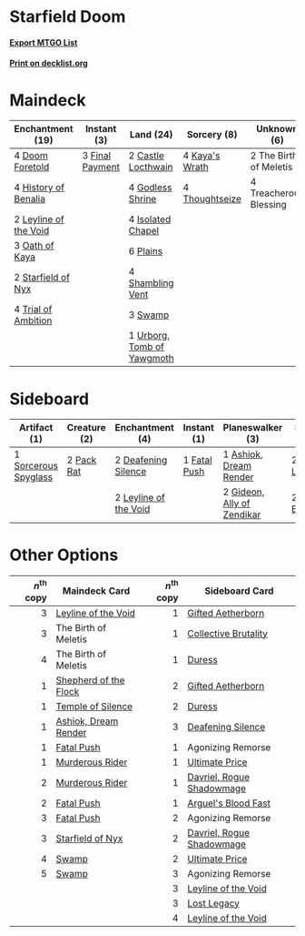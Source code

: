 # Starfield Doom

#### [Export MTGO List](../collection/Starfield%20Doom/Starfield%20Doom.txt)
#### [Print on decklist.org](http://decklist.org/?deckmain=2%09Castle%20Locthwain%0A4%09Doom%20Foretold%0A3%09Final%20Payment%0A4%09Godless%20Shrine%0A4%09History%20of%20Benalia%0A4%09Isolated%20Chapel%0A4%09Kaya's%20Wrath%0A2%09Leyline%20of%20the%20Void%0A3%09Oath%20of%20Kaya%0A6%09Plains%0A4%09Shambling%20Vent%0A2%09Starfield%20of%20Nyx%0A3%09Swamp%0A2%09The%20Birth%20of%20Meletis%0A4%09Thoughtseize%0A4%09Treacherous%20Blessing%0A4%09Trial%20of%20Ambition%0A1%09Urborg,%20Tomb%20of%20Yawgmoth&deckside=1%09Ashiok,%20Dream%20Render%0A2%09Deafening%20Silence%0A1%09Fatal%20Push%0A2%09Gideon,%20Ally%20of%20Zendikar%0A2%09Leyline%20of%20the%20Void%0A2%09Lost%20Legacy%0A2%09Pack%20Rat%0A2%09Revoke%20Existence%0A1%09Sorcerous%20Spyglass)
# Maindeck

|                                        Enchantment (19)                                        |                                       Instant (3)                                        |                                              Land (24)                                              |                                       Sorcery (8)                                       |     Unknown (6)      |
|------------------------------------------------------------------------------------------------|------------------------------------------------------------------------------------------|-----------------------------------------------------------------------------------------------------|-----------------------------------------------------------------------------------------|----------------------|
|4 [Doom Foretold](http://gatherer.wizards.com/Pages/Card/Details.aspx?multiverseid=473149)      |3 [Final Payment](http://gatherer.wizards.com/Pages/Card/Details.aspx?multiverseid=457315)|2 [Castle Locthwain](http://gatherer.wizards.com/Pages/Card/Details.aspx?multiverseid=473203)        |4 [Kaya's Wrath](http://gatherer.wizards.com/Pages/Card/Details.aspx?multiverseid=457331)|2 The Birth of Meletis|
|4 [History of Benalia](http://gatherer.wizards.com/Pages/Card/Details.aspx?multiverseid=442909) |                                                                                          |4 [Godless Shrine](http://gatherer.wizards.com/Pages/Card/Details.aspx?multiverseid=405099)          |4 [Thoughtseize](http://gatherer.wizards.com/Pages/Card/Details.aspx?multiverseid=438676)|4 Treacherous Blessing|
|2 [Leyline of the Void](http://gatherer.wizards.com/Pages/Card/Details.aspx?multiverseid=107682)|                                                                                          |4 [Isolated Chapel](http://gatherer.wizards.com/Pages/Card/Details.aspx?multiverseid=443129)         |                                                                                         |                      |
|3 [Oath of Kaya](http://gatherer.wizards.com/Pages/Card/Details.aspx?multiverseid=461136)       |                                                                                          |6 [Plains](http://gatherer.wizards.com/Pages/Card/Details.aspx?multiverseid=439856)                  |                                                                                         |                      |
|2 [Starfield of Nyx](http://gatherer.wizards.com/Pages/Card/Details.aspx?multiverseid=398475)   |                                                                                          |4 [Shambling Vent](http://gatherer.wizards.com/Pages/Card/Details.aspx?multiverseid=402031)          |                                                                                         |                      |
|4 [Trial of Ambition](http://gatherer.wizards.com/Pages/Card/Details.aspx?multiverseid=426815)  |                                                                                          |3 [Swamp](http://gatherer.wizards.com/Pages/Card/Details.aspx?multiverseid=439858)                   |                                                                                         |                      |
|                                                                                                |                                                                                          |1 [Urborg, Tomb of Yawgmoth](http://gatherer.wizards.com/Pages/Card/Details.aspx?multiverseid=383425)|                                                                                         |                      |


# Sideboard

|                                         Artifact (1)                                          |                                    Creature (2)                                     |                                        Enchantment (4)                                         |                                      Instant (1)                                      |                                          Planeswalker (3)                                           |                                         Sorcery (4)                                         |
|-----------------------------------------------------------------------------------------------|-------------------------------------------------------------------------------------|------------------------------------------------------------------------------------------------|---------------------------------------------------------------------------------------|-----------------------------------------------------------------------------------------------------|---------------------------------------------------------------------------------------------|
|1 [Sorcerous Spyglass](http://gatherer.wizards.com/Pages/Card/Details.aspx?multiverseid=435407)|2 [Pack Rat](http://gatherer.wizards.com/Pages/Card/Details.aspx?multiverseid=253624)|2 [Deafening Silence](http://gatherer.wizards.com/Pages/Card/Details.aspx?multiverseid=472972)  |1 [Fatal Push](http://gatherer.wizards.com/Pages/Card/Details.aspx?multiverseid=423724)|1 [Ashiok, Dream Render](http://gatherer.wizards.com/Pages/Card/Details.aspx?multiverseid=461155)    |2 [Lost Legacy](http://gatherer.wizards.com/Pages/Card/Details.aspx?multiverseid=417661)     |
|                                                                                               |                                                                                     |2 [Leyline of the Void](http://gatherer.wizards.com/Pages/Card/Details.aspx?multiverseid=107682)|                                                                                       |2 [Gideon, Ally of Zendikar](http://gatherer.wizards.com/Pages/Card/Details.aspx?multiverseid=401897)|2 [Revoke Existence](http://gatherer.wizards.com/Pages/Card/Details.aspx?multiverseid=378397)|


# Other Options

|*n*<sup>th</sup> copy|                                         Maindeck Card                                          |*n*<sup>th</sup> copy|                                           Sideboard Card                                           |
|--------------------:|------------------------------------------------------------------------------------------------|--------------------:|----------------------------------------------------------------------------------------------------|
|                    3|[Leyline of the Void](http://gatherer.wizards.com/Pages/Card/Details.aspx?multiverseid=107682)  |                    1|[Gifted Aetherborn](http://gatherer.wizards.com/Pages/Card/Details.aspx?multiverseid=423728)        |
|                    3|The Birth of Meletis                                                                            |                    1|[Collective Brutality](http://gatherer.wizards.com/Pages/Card/Details.aspx?multiverseid=414380)     |
|                    4|The Birth of Meletis                                                                            |                    1|[Duress](http://gatherer.wizards.com/Pages/Card/Details.aspx?multiverseid=14557)                    |
|                    1|[Shepherd of the Flock](http://gatherer.wizards.com/Pages/Card/Details.aspx?multiverseid=472990)|                    2|[Gifted Aetherborn](http://gatherer.wizards.com/Pages/Card/Details.aspx?multiverseid=423728)        |
|                    1|[Temple of Silence](http://gatherer.wizards.com/Pages/Card/Details.aspx?multiverseid=373522)    |                    2|[Duress](http://gatherer.wizards.com/Pages/Card/Details.aspx?multiverseid=14557)                    |
|                    1|[Ashiok, Dream Render](http://gatherer.wizards.com/Pages/Card/Details.aspx?multiverseid=461155) |                    3|[Deafening Silence](http://gatherer.wizards.com/Pages/Card/Details.aspx?multiverseid=472972)        |
|                    1|[Fatal Push](http://gatherer.wizards.com/Pages/Card/Details.aspx?multiverseid=423724)           |                    1|Agonizing Remorse                                                                                   |
|                    1|[Murderous Rider](http://gatherer.wizards.com/Pages/Card/Details.aspx?multiverseid=473059)      |                    1|[Ultimate Price](http://gatherer.wizards.com/Pages/Card/Details.aspx?multiverseid=394735)           |
|                    2|[Murderous Rider](http://gatherer.wizards.com/Pages/Card/Details.aspx?multiverseid=473059)      |                    1|[Davriel, Rogue Shadowmage](http://gatherer.wizards.com/Pages/Card/Details.aspx?multiverseid=461010)|
|                    2|[Fatal Push](http://gatherer.wizards.com/Pages/Card/Details.aspx?multiverseid=423724)           |                    1|[Arguel's Blood Fast](http://gatherer.wizards.com/Pages/Card/Details.aspx?multiverseid=439316)      |
|                    3|[Fatal Push](http://gatherer.wizards.com/Pages/Card/Details.aspx?multiverseid=423724)           |                    2|Agonizing Remorse                                                                                   |
|                    3|[Starfield of Nyx](http://gatherer.wizards.com/Pages/Card/Details.aspx?multiverseid=398475)     |                    2|[Davriel, Rogue Shadowmage](http://gatherer.wizards.com/Pages/Card/Details.aspx?multiverseid=461010)|
|                    4|[Swamp](http://gatherer.wizards.com/Pages/Card/Details.aspx?multiverseid=439858)                |                    2|[Ultimate Price](http://gatherer.wizards.com/Pages/Card/Details.aspx?multiverseid=394735)           |
|                    5|[Swamp](http://gatherer.wizards.com/Pages/Card/Details.aspx?multiverseid=439858)                |                    3|Agonizing Remorse                                                                                   |
|                     |                                                                                                |                    3|[Leyline of the Void](http://gatherer.wizards.com/Pages/Card/Details.aspx?multiverseid=107682)      |
|                     |                                                                                                |                    3|[Lost Legacy](http://gatherer.wizards.com/Pages/Card/Details.aspx?multiverseid=417661)              |
|                     |                                                                                                |                    4|[Leyline of the Void](http://gatherer.wizards.com/Pages/Card/Details.aspx?multiverseid=107682)      |

